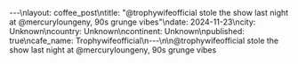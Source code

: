 ---\nlayout: coffee_post\ntitle: "@trophywifeofficial stole the show last night at @mercuryloungeny, 90s grunge vibes"\ndate: 2024-11-23\ncity: Unknown\ncountry: Unknown\ncontinent: Unknown\npublished: true\ncafe_name: Trophywifeofficial\n---\n\n@trophywifeofficial stole the show last night at @mercuryloungeny, 90s grunge vibes